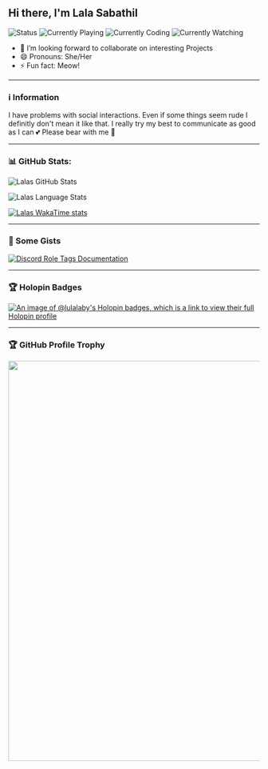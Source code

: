 ## Hi there, I'm Lala Sabathil

![Status](https://api.statusbadges.me/badge/status/856780995629154305?style=for-the-badge) ![Currently Playing](https://api.statusbadges.me/badge/playing/856780995629154305?style=for-the-badge) ![Currently Coding](https://api.statusbadges.me/badge/vscode/856780995629154305?style=for-the-badge) ![Currently Watching](https://api.statusbadges.me/badge/crunchyroll/856780995629154305?style=for-the-badge)

- 👯 I’m looking forward to collaborate on interesting Projects
- 😄 Pronouns: She/Her
- ⚡ Fun fact: Meow!

---


### ℹ️ Information

I have problems with social interactions. Even if some things seem rude I definitly don't mean it like that.
I really try my best to communicate as good as I can 💕
Please bear with me 🙏

---


### 📊 GitHub Stats:
![Lalas GitHub Stats](https://lulalaby-stats.ci.aitsys.dev/api?username=lulalaby&theme=radical&show_icons=true&count_private=true&rank_icon=percentile&include_all_commits=true&show=reviews,discussions_started,discussions_answered,prs_merged,prs_merged_percentage)

![Lalas Language Stats](https://lulalaby-stats.ci.aitsys.dev/api/top-langs/?username=Lulalaby&theme=radical&show_icons=true&count_private=true&langs_count=5&layout=donut&size_weight=0.5&count_weight=0.5)

[![Lalas WakaTime stats](https://lulalaby-stats.ci.aitsys.dev/api/wakatime?username=Lulalaby&theme=radical&show_icons=true&count_private=true&langs_count=5&layout=compact)](https://wakatime.com/@Lulalaby)
<!--
![overview](https://raw.githubusercontent.com/Lulalaby/Lulalaby/main/generated/overview.svg#gh-dark-mode-only)
![languages](https://raw.githubusercontent.com/Lulalaby/Lulalaby/main/generated/languages.svg#gh-dark-mode-only)
-->

---

### 📝 Some Gists

[![Discord Role Tags Documentation](https://lulalaby-stats.ci.aitsys.dev/api/gist?id=a9ac5fcce5c182efd55167e6141c1542&theme=radical&show_icons=true&count_private=true&show_owner=true)](https://gist.github.com/Lulalaby/a9ac5fcce5c182efd55167e6141c1542)

---

### 🏆 Holopin Badges
[![An image of @lulalaby's Holopin badges, which is a link to view their full Holopin profile](https://holopin.me/lulalaby)](https://holopin.io/@lulalaby)

---

### 🏆 GitHub Profile Trophy
<a href="https://github.com/ryo-ma/github-profile-trophy">
  <img width=800 src="https://github-profile-trophy.vercel.app/?username=lulalaby&column=8&theme=discord&no-frame=true&no-bg=true"/>
</a>